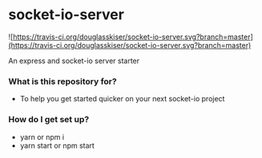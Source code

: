 # socket-io-server #

![https://travis-ci.org/douglasskiser/socket-io-server.svg?branch=master](https://travis-ci.org/douglasskiser/socket-io-server.svg?branch=master)

An express and socket-io server starter

### What is this repository for? ###

* To help you get started quicker on your next socket-io project

### How do I get set up? ###

* yarn or npm i
* yarn start or npm start
